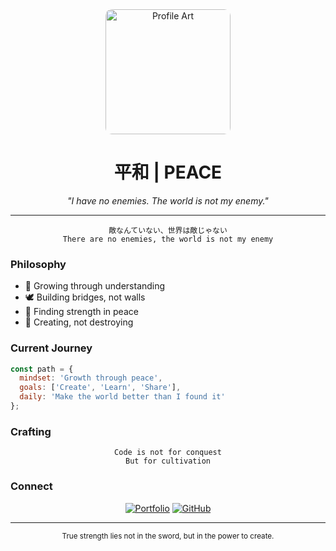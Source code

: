 <!-- Header -->
<div align="center">
<img src="https://hebbkx1anhila5yf.public.blob.vercel-storage.com/artworks-qjyLDaD49oQH7VAB-hdfuXQ-t500x500-HnwD9S8tGUAyofNhsJjF6sICFNlUOZ.webp" width="200" alt="Profile Art" style="border-radius: 10px;"/>
</div>

<h1 align="center">平和 | PEACE</h1>

<p align="center">
  <em>"I have no enemies. The world is not my enemy."</em>
</p>

---

<div align="center">

```
敵なんていない、世界は敵じゃない
There are no enemies, the world is not my enemy
```

</div>

### Philosophy

- 🌱 Growing through understanding
- 🕊️ Building bridges, not walls
- 🌊 Finding strength in peace
- 🌿 Creating, not destroying

### Current Journey

```js
const path = {
  mindset: 'Growth through peace',
  goals: ['Create', 'Learn', 'Share'],
  daily: 'Make the world better than I found it'
};
```

### Crafting

<div align="center">

```
Code is not for conquest
But for cultivation
```

</div>

### Connect

<div align="center">

[![Portfolio](https://img.shields.io/badge/Portfolio-626970?style=for-the-badge&logo=About.me&logoColor=white)](https://myportfolio-w7ua.onrender.com)
[![GitHub](https://img.shields.io/badge/GitHub-626970?style=for-the-badge&logo=github&logoColor=white)](https://github.com/suvamneog)

</div>

---

<div align="center">
  <sub>True strength lies not in the sword, but in the power to create.</sub>
</div>

